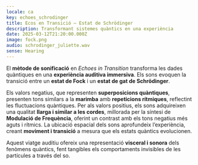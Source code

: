 ```yaml
---
locale: ca
key: echoes_schrodinger
title: Ecos en Transició – Estat de Schrödinger
description: Transformant sistemes quàntics en una experiència
date: 2025-03-12T21:20:00.000Z
image: fock.png
audio: schrodinger_juliette.wav
sense: Hearing
---
```

El **mètode de sonificació** en *Echoes in Transition* transforma les dades quàntiques en una **experiència auditiva immersiva**. Els sons evoquen la transició entre un **estat de Fock** i un **estat de gat de Schrödinger**.

Els valors negatius, que representen **superposicions quàntiques**, presenten tons similars a la **marimba** amb **repeticions rítmiques**, reflectint les fluctuacions quàntiques. Per als valors positius, els sons adquireixen una qualitat **llarga i similar a les cordes**, millorada per la síntesi de **Modulació de Frequència**, oferint un contrast amb els tons negatius més aguts i rítmics. La ubicació espacial dels sons aprofundeix l’experiència, creant **moviment i transició** a mesura que els estats quàntics evolucionen.

Aquest viatge auditiu ofereix una representació **visceral i sonora** dels fenòmens quàntics, fent tangibles els comportaments invisibles de les partícules a través del so.

